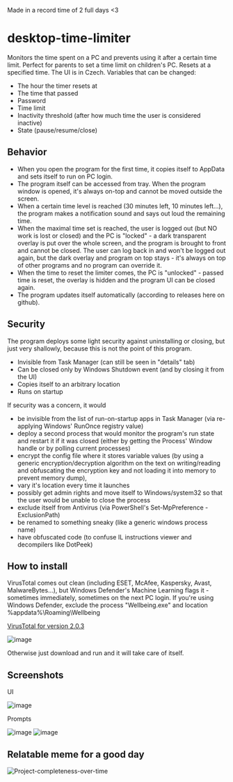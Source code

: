 Made in a record time of 2 full days <3

# desktop-time-limiter
Monitors the time spent on a PC and prevents using it after a certain time limit. Perfect for parents to set a time limit on children's PC.
Resets at a specified time. The UI is in Czech.
Variables that can be changed:
- The hour the timer resets at
- The time that passed
- Password
- Time limit
- Inactivity threshold (after how much time the user is considered inactive)
- State (pause/resume/close)

## Behavior
- When you open the program for the first time, it copies itself to AppData and sets itself to run on PC login.
- The program itself can be accessed from tray. When the program window is opened, it's always on-top and cannot be moved outside the screen.
- When a certain time level is reached (30 minutes left, 10 minutes left...), the program makes a notification sound and says out loud the remaining time.
- When the maximal time set is reached, the user is logged out (but NO work is lost or closed) and the PC is "locked" - a dark transparent overlay is put over the whole screen, and the program is brought to front and cannot be closed. The user can log back in and won't be logged out again, but the dark overlay and program on top stays - it's always on top of other programs and no program can override it.
- When the time to reset the limiter comes, the PC is "unlocked" - passed time is reset, the overlay is hidden and the program UI can be closed again.
- The program updates itself automatically (according to releases here on github).

## Security
The program deploys some light security against uninstalling or closing, but just very shallowly, because this is not the point of this program.
- Invisible from Task Manager (can still be seen in "details" tab)
- Can be closed only by Windows Shutdown event (and by closing it from the UI)
- Copies itself to an arbitrary location
- Runs on startup

If security was a concern, it would
- be invisible from the list of run-on-startup apps in Task Manager (via re-applying Windows' RunOnce registry value)
- deploy a second process that would monitor the program's run state and restart it if it was closed (either by getting the Process' Window handle or by polling current processes)
- encrypt the config file where it stores variable values (by using a generic encryption/decryption algorithm on the text on writing/reading and obfuscating
the encryption key and not loading it into memory to prevent memory dump),
- vary it's location every time it launches
- possibly get admin rights and move itself to Windows/system32 so that the user would be unable to close the process
- exclude itself from Antivirus (via PowerShell's Set-MpPreference -ExclusionPath)
- be renamed to something sneaky (like a generic windows process name)
- have obfuscated code (to confuse IL instructions viewer and decompilers like DotPeek)

## How to install
VirusTotal comes out clean (including ESET, McAfee, Kaspersky, Avast, MalwareBytes...), but Windows Defender's Machine Learning flags it - sometimes immediately, sometimes on the next PC login.
If you're using Windows Defender, exclude the process "Wellbeing.exe" and location %appdata%\Roaming\Wellbeing

[VirusTotal for version 2.0.3](https://www.virustotal.com/gui/file/9937ffab99f7c0f7bd33a7aabdeb05d6ec356316db954631d3320d6210f68e84/detection)

![image](https://user-images.githubusercontent.com/57546404/176916296-d06788bd-c4b5-4c6d-93d8-b9e9d37cf805.png)


Otherwise just download and run and it will take care of itself.

## Screenshots
UI

![image](https://user-images.githubusercontent.com/57546404/170340720-261647eb-02dd-4334-b7ae-168201d472f5.png)

Prompts

![image](https://user-images.githubusercontent.com/57546404/170340868-ae9b2208-bebd-448e-84d8-c1213e1765ad.png)
![image](https://user-images.githubusercontent.com/57546404/170340987-ba464f21-6829-4b02-b2c9-7894312533b1.png)


## Relatable meme for a good day

![Project-completeness-over-time](https://user-images.githubusercontent.com/57546404/170346611-9c4b34df-4033-4025-afdb-0cd6f81c3317.png)
